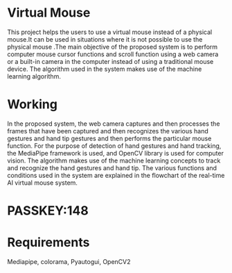 # Virtual Mouse

This project helps the users to use a virtual mouse instead of a physical mouse.It can be used in situations where it is not possible to use the physical mouse .The main objective of the proposed system is to perform computer mouse cursor functions and scroll function using a web camera or a built-in camera in the computer instead of using a traditional mouse device. The algorithm used in the system makes use of the machine learning algorithm.


# Working

In the proposed system, the web camera captures and then processes the frames that have been captured and then recognizes the various hand gestures and hand tip gestures and then performs the particular mouse function. For the purpose of detection of hand gestures and hand tracking, the MediaPipe framework is used, and OpenCV library is used for computer vision. The algorithm makes use of the machine learning concepts to track and recognize the hand gestures and hand tip. The various functions and conditions used in the system are explained in the flowchart of the real-time AI virtual mouse system. 

# PASSKEY:148


# Requirements
Mediapipe, colorama, Pyautogui, OpenCV2 
